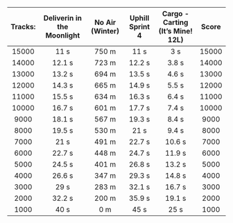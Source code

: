 Tracks: | Deliverin in the Moonlight | No Air (Winter) | Uphill Sprint 4 | Cargo - Carting (It’s Mine! 12L) | Score  
:--: | :--: | :--: | :--: | :--:  | :--:   
15000 | 11 s | 750 m | 11 s | 3 s | 15000  
14000 | 12.1 s | 723 m | 12.2 s | 3.8 s | 14000  
13000 | 13.2 s | 694 m | 13.5 s | 4.6 s | 13000  
12000 | 14.3 s | 665 m | 14.9 s | 5.5 s | 12000  
11000 | 15.5 s | 634 m | 16.3 s | 6.4 s | 11000  
10000 | 16.7 s | 601 m | 17.7 s | 7.4 s | 10000  
9000 | 18.1 s | 567 m | 19.3 s | 8.4 s | 9000  
8000 | 19.5 s | 530 m | 21 s | 9.4 s | 8000  
7000 | 21 s | 491 m | 22.7 s | 10.6 s | 7000  
6000 | 22.7 s | 448 m | 24.7 s | 11.9 s | 6000  
5000 | 24.5 s | 401 m | 26.8 s | 13.2 s | 5000  
4000 | 26.6 s | 347 m | 29.3 s | 14.8 s | 4000  
3000 | 29 s | 283 m | 32.1 s | 16.7 s | 3000  
2000 | 32.2 s | 200 m | 35.9 s | 19.1 s | 2000  
1000 | 40 s | 0 m | 45 s | 25 s | 1000  
